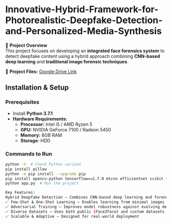 # Innovative-Hybrid-Framework-for-Photorealistic-Deepfake-Detection-and-Personalized-Media-Synthesis

🚀 **Project Overview**  
This project focuses on developing an **integrated face forensics system** to detect deepfake content using a hybrid approach combining **CNN-based deep learning** and **traditional image forensic techniques**.  

🔗 **Project Files:** [Google Drive Link](https://drive.google.com/drive/folders/1mUeN_yabhBTP2DQ1YfRN38xAnx1h-Kmp?usp=drive_link)  

## **Installation & Setup**  

### **Prerequisites**  
- Install **Python 3.7.1**  
- **Hardware Requirements:**  
  - **Processor:** Intel i5 / AMD Ryzen 5  
  - **GPU:** NVIDIA GeForce 7100 / Radeon 5450  
  - **Memory:** 8GB RAM  
  - **Storage:** HDD  

### **Commands to Run**  

```bash
python -V  # Check Python version
pip install pillow
python -m pip install --upgrade pip
pip install opencv-python tensorflow==2.7.0 mtcnn efficientnet scikit flask librosa
python app.py  # Run the project

Key Features: 
Hybrid Deepfake Detection – Combines CNN-based deep learning and forensic techniques
✅ Few-Shot & One-Shot Learning – Enables learning from minimal images
✅ Adversarial Training – Improves model robustness against evolving deepfake methods
✅ Diverse Datasets – Uses both public (Face2Face) and custom datasets for training
✅ Scalable & Adaptive – Designed for real-world deployment

